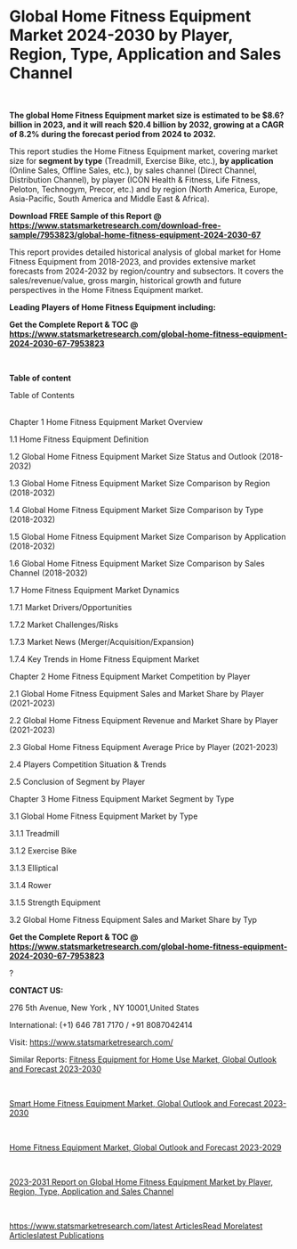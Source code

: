 <h1>Global Home Fitness Equipment Market 2024-2030 by Player, Region, Type, Application and Sales Channel</h1><br/><p><strong>The global Home Fitness Equipment market size is estimated to be $8.6? billion in 2023, and it will reach $20.4 billion by 2032, growing at a <strong>CAGR</strong> of 8.2% during the forecast period from 2024 to 2032.</strong></p>
 
 
 
 <p>This report studies the Home Fitness Equipment market, covering market size for <strong>segment by type</strong> (Treadmill, Exercise Bike, etc.), <strong>by application</strong> (Online Sales, Offline Sales, etc.), by sales channel (Direct Channel, Distribution Channel), by player (ICON Health & Fitness, Life Fitness, Peloton, Technogym, Precor, etc.) and by region (North America, Europe, Asia-Pacific, South America and Middle East & Africa).</p>
 
 
 
 <p><strong>Download FREE Sample of this Report @ <a href="https://www.statsmarketresearch.com/download-free-sample/7953823/global-home-fitness-equipment-2024-2030-67">https://www.statsmarketresearch.com/download-free-sample/7953823/global-home-fitness-equipment-2024-2030-67</a></strong></p>
 
 
 
 <p>This report provides detailed historical analysis of global market for Home Fitness Equipment from 2018-2023, and provides extensive market forecasts from 2024-2032 by region/country and subsectors. It covers the sales/revenue/value, gross margin, historical growth and future perspectives in the Home Fitness Equipment market.</p>
 
 
 
 <p><strong>Leading Players of Home Fitness Equipment including:</strong></p>
 
 
 
 <div><b>Get the Complete Report & TOC @ <a href="https://www.statsmarketresearch.com/global-home-fitness-equipment-2024-2030-67-7953823">https://www.statsmarketresearch.com/global-home-fitness-equipment-2024-2030-67-7953823</a></b></div>
 
 
 
 <p><br />
 
 <b>Table of content</b></p>
 
 
 
 <p>Table of Contents<br />
 
 <br />
 
 Chapter 1 Home Fitness Equipment Market Overview<br />
 
 1.1 Home Fitness Equipment Definition<br />
 
 1.2 Global Home Fitness Equipment Market Size Status and Outlook (2018-2032)<br />
 
 1.3 Global Home Fitness Equipment Market Size Comparison by Region (2018-2032)<br />
 
 1.4 Global Home Fitness Equipment Market Size Comparison by Type (2018-2032)<br />
 
 1.5 Global Home Fitness Equipment Market Size Comparison by Application (2018-2032)<br />
 
 1.6 Global Home Fitness Equipment Market Size Comparison by Sales Channel (2018-2032)<br />
 
 1.7 Home Fitness Equipment Market Dynamics<br />
 
 1.7.1 Market Drivers/Opportunities<br />
 
 1.7.2 Market Challenges/Risks<br />
 
 1.7.3 Market News (Merger/Acquisition/Expansion)<br />
 
 1.7.4 Key Trends in Home Fitness Equipment Market<br />
 
 Chapter 2 Home Fitness Equipment Market Competition by Player<br />
 
 2.1 Global Home Fitness Equipment Sales and Market Share by Player (2021-2023)<br />
 
 2.2 Global Home Fitness Equipment Revenue and Market Share by Player (2021-2023)<br />
 
 2.3 Global Home Fitness Equipment Average Price by Player (2021-2023)<br />
 
 2.4 Players Competition Situation & Trends<br />
 
 2.5 Conclusion of Segment by Player<br />
 
 Chapter 3 Home Fitness Equipment Market Segment by Type<br />
 
 3.1 Global Home Fitness Equipment Market by Type<br />
 
 3.1.1 Treadmill<br />
 
 3.1.2 Exercise Bike<br />
 
 3.1.3 Elliptical<br />
 
 3.1.4 Rower<br />
 
 3.1.5 Strength Equipment<br />
 
 3.2 Global Home Fitness Equipment Sales and Market Share by Typ</p>
 
 
 
 <div><b>Get the Complete Report & TOC @ <a href="https://www.statsmarketresearch.com/global-home-fitness-equipment-2024-2030-67-7953823">https://www.statsmarketresearch.com/global-home-fitness-equipment-2024-2030-67-7953823</a></b></div>
 
 
 
 <p>? </p>
 
 
 
 <p><b>CONTACT US:</b><br />
 
 276 5th Avenue, New York , NY 10001,United States<br />
 
 International: (+1) 646 781 7170 / +91 8087042414<br />
 
 Visit: <a href="https://www.statsmarketresearch.com/">https://www.statsmarketresearch.com/</a><br />
 
 Similar Reports: <a href="https://www.statsmarketresearch.com/global-home-fitness-equipment-2024-2030-67-7953823">Fitness Equipment for Home Use Market, Global Outlook and Forecast 2023-2030</a><br />
 
 <br />
 
 <a href="https://www.statsmarketresearch.com/global-home-fitness-equipment-2024-2030-67-7953823">Smart Home Fitness Equipment Market, Global Outlook and Forecast 2023-2030</a><br />
 
 <br />
 
 <a href="https://www.statsmarketresearch.com/global-home-fitness-equipment-2024-2030-67-7953823">Home Fitness Equipment Market, Global Outlook and Forecast 2023-2029</a><br />
 
 <br />
 
 <a href="https://www.statsmarketresearch.com/global-home-fitness-equipment-2024-2030-67-7953823">2023-2031 Report on Global Home Fitness Equipment Market by Player, Region, Type, Application and Sales Channel</a><br />
 
 <br />
 
 <a href="https://gyeongbokgung.com">https://www.statsmarketresearch.com/</a><a href="https://hallyeomaritime.com">latest Articles</a><a href="https://jingwansa.com">Read More</a><a href="https://nguoiviet.jp/">latest Articles</a><a href="https://www.intelmarketresearch.com/">latest Publications</a></p>